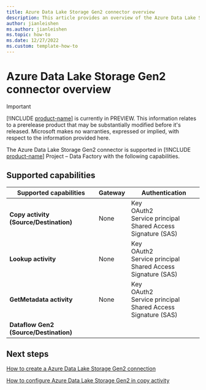 ```yaml
---
title: Azure Data Lake Storage Gen2 connector overview
description: This article provides an overview of the Azure Data Lake Storage Gen2 connector in [!INCLUDE [product-name](../includes/product-name.md)] Data Factory.
author: jianleishen
ms.author: jianleishen
ms.topic: how-to
ms.date: 12/27/2022
ms.custom: template-how-to 
---
```


# Azure Data Lake Storage Gen2 connector overview

> [!IMPORTANT]
> [!INCLUDE [product-name](../includes/product-name.md)] is currently in PREVIEW.
> This information relates to a prerelease product that may be substantially modified before it's released. Microsoft makes no warranties, expressed or implied, with respect to the information provided here.

The Azure Data Lake Storage Gen2 connector is supported in [!INCLUDE [product-name](../includes/product-name.md)] Project  – Data Factory with the following capabilities.

## Supported capabilities

| Supported capabilities | Gateway | Authentication |
| --- | --- | ---|
| **Copy activity (Source/Destination)** | None | Key<br/>OAuth2<br/>Service principal<br/>Shared Access Signature (SAS) |
| **Lookup activity** | None | Key<br/>OAuth2<br/>Service principal<br/>Shared Access Signature (SAS) |
| **GetMetadata activity** | None | Key<br/>OAuth2<br/>Service principal<br/>Shared Access Signature (SAS) |
| **Dataflow Gen2 (Source/Destination)** | | |

## Next steps

[How to create a Azure Data Lake Storage Gen2 connection](connector-azure-data-lake-storage-gen2.md)

[How to configure Azure Data Lake Storage Gen2 in copy activity](connector-azure-data-lake-storage-gen2-copy-activity.md)
